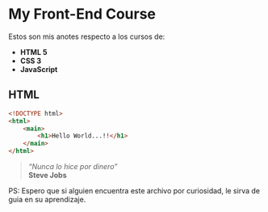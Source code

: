 # My Front-End Course
Estos son mis anotes respecto a los cursos de:
* **HTML 5**
* **CSS 3**
* **JavaScript**
## HTML

```html
<!DOCTYPE html>
<html>
    <main>
        <h1>Hello World...!!</h1>
    </main>
</html>
```

> *“Nunca lo hice por dinero”*  
**Steve Jobs**


PS: Espero que si alguien encuentra este archivo por curiosidad, le sirva de guia en su aprendizaje.